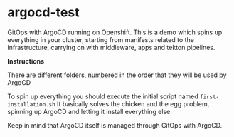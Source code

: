 # argocd-test
GitOps with ArgoCD running on Openshift. 
This is a demo which spins up everything in your cluster, starting from manifests related to the infrastructure,
carrying on with middleware, apps and tekton pipelines.

__Instructions__

There are different folders, numbered in the order that they will be used by ArgoCD

To spin up everything you should execute the initial script named ```first-installation.sh```
It basically solves the chicken and the egg problem, spinning up ArgoCD and letting it install everything else.

Keep in mind that ArgoCD itself is managed through GitOps with ArgoCD.